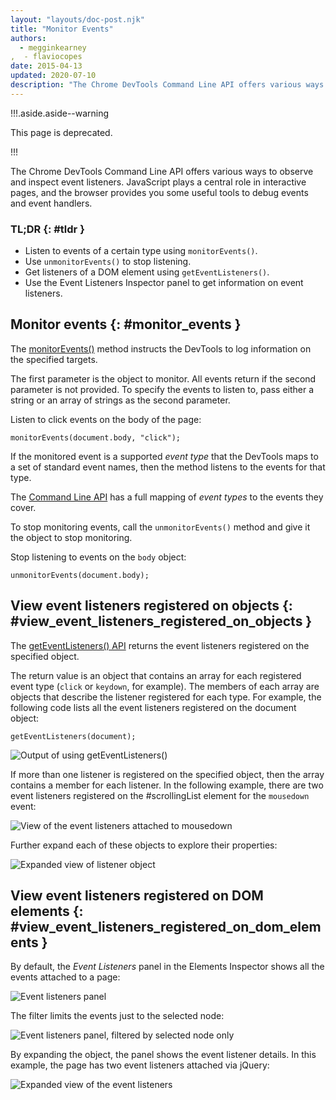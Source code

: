 ```yaml
---
layout: "layouts/doc-post.njk"
title: "Monitor Events"
authors:
  - megginkearney
,  - flaviocopes
date: 2015-04-13
updated: 2020-07-10
description: "The Chrome DevTools Command Line API offers various ways to observe and inspect event listeners"
---
```


!!!.aside.aside--warning

This page is deprecated.

!!!

The Chrome DevTools Command Line API offers various ways to observe and inspect event listeners.
JavaScript plays a central role in interactive pages, and the browser provides you some useful tools
to debug events and event handlers.

### TL;DR {: #tldr }

- Listen to events of a certain type using `monitorEvents()`.
- Use `unmonitorEvents()` to stop listening.
- Get listeners of a DOM element using `getEventListeners()`.
- Use the Event Listeners Inspector panel to get information on event listeners.

## Monitor events {: #monitor_events }

The [monitorEvents()][1] method instructs the DevTools to log information on the specified targets.

The first parameter is the object to monitor. All events return if the second parameter is not
provided. To specify the events to listen to, pass either a string or an array of strings as the
second parameter.

Listen to click events on the body of the page:

```
monitorEvents(document.body, "click");
```

If the monitored event is a supported _event type_ that the DevTools maps to a set of standard event
names, then the method listens to the events for that type.

The [Command Line API][2] has a full mapping of _event types_ to the events they cover.

To stop monitoring events, call the `unmonitorEvents()` method and give it the object to stop
monitoring.

Stop listening to events on the `body` object:

```
unmonitorEvents(document.body);
```

## View event listeners registered on objects {: #view_event_listeners_registered_on_objects }

The [getEventListeners() API][3] returns the event listeners registered on the specified object.

The return value is an object that contains an array for each registered event type (`click` or
`keydown`, for example). The members of each array are objects that describe the listener registered
for each type. For example, the following code lists all the event listeners registered on the
document object:

```
getEventListeners(document);
```

![Output of using getEventListeners()](/web/tools/chrome-devtools/console/images/events-call-geteventlisteners.png)

If more than one listener is registered on the specified object, then the array contains a member
for each listener. In the following example, there are two event listeners registered on the
#scrollingList element for the `mousedown` event:

![View of the event listeners attached to mousedown](/web/tools/chrome-devtools/console/images/events-geteventlisteners_multiple.png)

Further expand each of these objects to explore their properties:

![Expanded view of listener object](/web/tools/chrome-devtools/console/images/events-geteventlisteners_expanded.png)

## View event listeners registered on DOM elements {: #view_event_listeners_registered_on_dom_elements }

By default, the _Event Listeners_ panel in the Elements Inspector shows all the events attached to a
page:

![Event listeners panel](/web/tools/chrome-devtools/console/images/events-eventlisteners_panel.png)

The filter limits the events just to the selected node:

![Event listeners panel, filtered by selected node only](/web/tools/chrome-devtools/console/images/events-eventlisteners_panel_filtered.png)

By expanding the object, the panel shows the event listener details. In this example, the page has
two event listeners attached via jQuery:

![Expanded view of the event listeners](/web/tools/chrome-devtools/console/images/events-eventlisteners_panel_details.png)

[1]: /web/tools/chrome-devtools/debug/command-line/command-line-reference#monitoreventsobject-events
[2]: /web/tools/chrome-devtools/debug/command-line/command-line-reference
[3]: /web/tools/chrome-devtools/debug/command-line/command-line-reference#geteventlistenersobject
